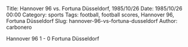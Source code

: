 Title: Hannover 96 vs. Fortuna Düsseldorf, 1985/10/26
Date: 1985/10/26 00:00
Category: sports
Tags: football, football scores, Hannover 96, Fortuna Düsseldorf
Slug: hannover-96-vs-fortuna-dusseldorf
Author: carbonero


Hannover 96 1 - 0 Fortuna Düsseldorf

